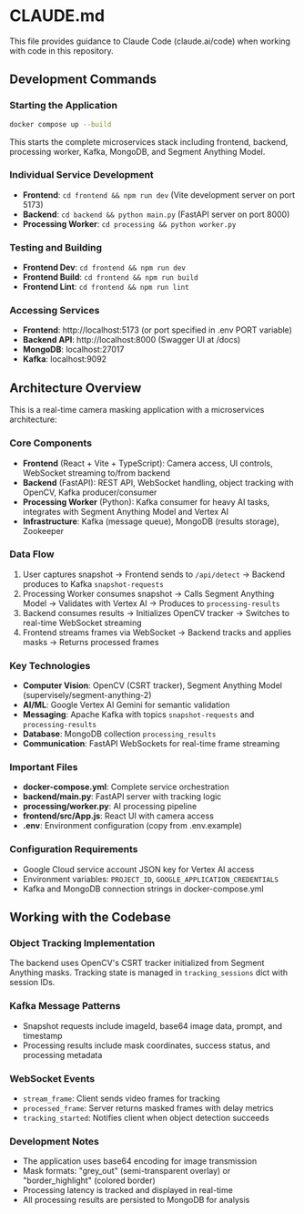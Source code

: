 # CLAUDE.md

This file provides guidance to Claude Code (claude.ai/code) when working with code in this repository.

## Development Commands

### Starting the Application
```bash
docker compose up --build
```
This starts the complete microservices stack including frontend, backend, processing worker, Kafka, MongoDB, and Segment Anything Model.

### Individual Service Development
- **Frontend**: `cd frontend && npm run dev` (Vite development server on port 5173)
- **Backend**: `cd backend && python main.py` (FastAPI server on port 8000)
- **Processing Worker**: `cd processing && python worker.py`

### Testing and Building
- **Frontend Dev**: `cd frontend && npm run dev`
- **Frontend Build**: `cd frontend && npm run build`
- **Frontend Lint**: `cd frontend && npm run lint`

### Accessing Services
- **Frontend**: http://localhost:5173 (or port specified in .env PORT variable)
- **Backend API**: http://localhost:8000 (Swagger UI at /docs)
- **MongoDB**: localhost:27017
- **Kafka**: localhost:9092

## Architecture Overview

This is a real-time camera masking application with a microservices architecture:

### Core Components
- **Frontend** (React + Vite + TypeScript): Camera access, UI controls, WebSocket streaming to/from backend
- **Backend** (FastAPI): REST API, WebSocket handling, object tracking with OpenCV, Kafka producer/consumer
- **Processing Worker** (Python): Kafka consumer for heavy AI tasks, integrates with Segment Anything Model and Vertex AI
- **Infrastructure**: Kafka (message queue), MongoDB (results storage), Zookeeper

### Data Flow
1. User captures snapshot → Frontend sends to `/api/detect` → Backend produces to Kafka `snapshot-requests`
2. Processing Worker consumes snapshot → Calls Segment Anything Model → Validates with Vertex AI → Produces to `processing-results`
3. Backend consumes results → Initializes OpenCV tracker → Switches to real-time WebSocket streaming
4. Frontend streams frames via WebSocket → Backend tracks and applies masks → Returns processed frames

### Key Technologies
- **Computer Vision**: OpenCV (CSRT tracker), Segment Anything Model (supervisely/segment-anything-2)
- **AI/ML**: Google Vertex AI Gemini for semantic validation
- **Messaging**: Apache Kafka with topics `snapshot-requests` and `processing-results`
- **Database**: MongoDB collection `processing_results`
- **Communication**: FastAPI WebSockets for real-time frame streaming

### Important Files
- **docker-compose.yml**: Complete service orchestration
- **backend/main.py**: FastAPI server with tracking logic
- **processing/worker.py**: AI processing pipeline
- **frontend/src/App.js**: React UI with camera access
- **.env**: Environment configuration (copy from .env.example)

### Configuration Requirements
- Google Cloud service account JSON key for Vertex AI access
- Environment variables: `PROJECT_ID`, `GOOGLE_APPLICATION_CREDENTIALS`
- Kafka and MongoDB connection strings in docker-compose.yml

## Working with the Codebase

### Object Tracking Implementation
The backend uses OpenCV's CSRT tracker initialized from Segment Anything masks. Tracking state is managed in `tracking_sessions` dict with session IDs.

### Kafka Message Patterns
- Snapshot requests include imageId, base64 image data, prompt, and timestamp
- Processing results include mask coordinates, success status, and processing metadata

### WebSocket Events
- `stream_frame`: Client sends video frames for tracking
- `processed_frame`: Server returns masked frames with delay metrics
- `tracking_started`: Notifies client when object detection succeeds

### Development Notes
- The application uses base64 encoding for image transmission
- Mask formats: "grey_out" (semi-transparent overlay) or "border_highlight" (colored border)
- Processing latency is tracked and displayed in real-time
- All processing results are persisted to MongoDB for analysis